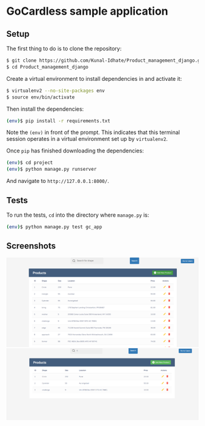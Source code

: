 # GoCardless sample application

## Setup

The first thing to do is to clone the repository:

```sh
$ git clone https://github.com/Kunal-Idhate/Product_management_django.git
$ cd Product_management_django
```

Create a virtual environment to install dependencies in and activate it:

```sh
$ virtualenv2 --no-site-packages env
$ source env/bin/activate
```

Then install the dependencies:

```sh
(env)$ pip install -r requirements.txt
```
Note the `(env)` in front of the prompt. This indicates that this terminal
session operates in a virtual environment set up by `virtualenv2`.

Once `pip` has finished downloading the dependencies:
```sh
(env)$ cd project
(env)$ python manage.py runserver
```
And navigate to `http://127.0.0.1:8000/`.



## Tests

To run the tests, `cd` into the directory where `manage.py` is:
```sh
(env)$ python manage.py test gc_app
```
## Screenshots

![Screenshot 1](screenshots/1.png)
![Screenshot 2](screenshots/2.png)
